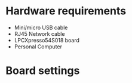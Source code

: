 Hardware requirements
=====================
- Mini/micro USB cable
- RJ45 Network cable
- LPCXpresso54S018 board
- Personal Computer

Board settings
============
 
